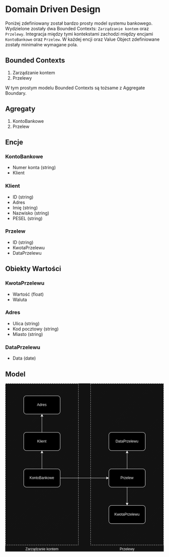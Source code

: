 # Domain Driven Design

Poniżej zdefiniowany został bardzo prosty model systemu bankowego. Wydzielone zostały dwa Bounded Contexts: `Zarządzanie kontem` oraz `Przelewy`. Integracja między tymi kontekstami zachodzi między encjami `KontoBankowe` oraz `Przelew`. W każdej encji oraz Value Object zdefiniowane zostały minimalne wymagane pola.

## Bounded Contexts

1. Zarządzanie kontem
2. Przelewy

W tym prostym modelu Bounded Contexts są tożsame z Aggregate Boundary.

## Agregaty

1. KontoBankowe
2. Przelew

## Encje

### KontoBankowe

- Numer konta (string)
- Klient

### Klient

- ID (string)
- Adres
- Imię (string)
- Nazwisko (string)
- PESEL (string)

### Przelew

- ID (string)
- KwotaPrzelewu
- DataPrzelewu

## Obiekty Wartości

### KwotaPrzelewu

- Wartość (float)
- Waluta

### Adres

- Ulica (string)
- Kod pocztowy (string)
- Miasto (string)

### DataPrzelewu

- Data (date)

## Model

![Model](.github/task1.drawio.png)
